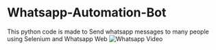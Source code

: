 # Whatsapp-Automation-Bot
This python code is made to Send whatsapp messages to many people using Selenium and Whatsapp Web
![Whatsapp Video](https://github.com/ronaksakhuja/Whatsapp-Automation-Bot/blob/master/WhatsApp_Video_2017-10-26_at_10_03_24_PM.gif)
